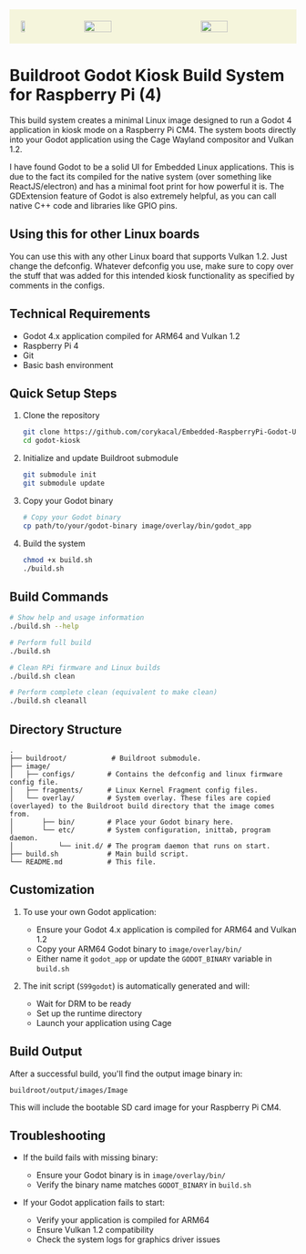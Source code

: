 <div style="display: flex; justify-content: space-between; background-color: beige; padding: 20px;">
    <img src="https://github.com/user-attachments/assets/70a1c1eb-321f-44a2-9bbf-ecacad254130" width="12%" />
    <img src="https://github.com/user-attachments/assets/fbf31f78-1f1a-458f-ac04-5e6e024ba1e8" width="32%" />
    <img src="https://github.com/user-attachments/assets/5fc79fc8-d34e-4be4-8c49-53b10149cb85" width="32%" />
</div>


# Buildroot Godot Kiosk Build System for Raspberry Pi (4)

This build system creates a minimal Linux image designed to run a Godot 4 application in kiosk mode on a Raspberry Pi CM4. The system boots directly into your Godot application using the Cage Wayland compositor and Vulkan 1.2.

I have found Godot to be a solid UI for Embedded Linux applications. This is due to the fact its compiled for the native system (over something like ReactJS/electron) and has a minimal foot print for how powerful it is. The GDExtension feature of Godot is also extremely helpful, as you can call native C++ code and libraries like GPIO pins.

## Using this for other Linux boards

You can use this with any other Linux board that supports Vulkan 1.2. Just change the defconfig. Whatever defconfig you use, make sure to copy over the stuff that was added for this intended kiosk functionality as specified by comments in the configs. 

## Technical Requirements

- Godot 4.x application compiled for ARM64 and Vulkan 1.2
- Raspberry Pi 4
- Git
- Basic bash environment

## Quick Setup Steps

1. Clone the repository
   ```bash
   git clone https://github.com/corykacal/Embedded-RaspberryPi-Godot-UI-Kiosk-Image godot-kiosk
   cd godot-kiosk
   ```

2. Initialize and update Buildroot submodule
   ```bash
   git submodule init
   git submodule update
   ```

3. Copy your Godot binary
   ```bash   
   # Copy your Godot binary
   cp path/to/your/godot-binary image/overlay/bin/godot_app
   ```

4. Build the system
   ```bash
   chmod +x build.sh
   ./build.sh
   ```

## Build Commands

```bash
# Show help and usage information
./build.sh --help

# Perform full build
./build.sh

# Clean RPi firmware and Linux builds
./build.sh clean

# Perform complete clean (equivalent to make clean)
./build.sh cleanall
```

## Directory Structure

```
.
├── buildroot/           # Buildroot submodule.
├── image/
│   ├── configs/        # Contains the defconfig and linux firmware config file.
│   ├── fragments/      # Linux Kernel Fragment config files.
│   └── overlay/        # System overlay. These files are copied (overlayed) to the Buildroot build directory that the image comes from. 
│       ├── bin/        # Place your Godot binary here.
│       └── etc/        # System configuration, inittab, program daemon. 
│           └── init.d/ # The program daemon that runs on start.
├── build.sh            # Main build script.
└── README.md           # This file.
```

## Customization

1. To use your own Godot application:
   - Ensure your Godot 4.x application is compiled for ARM64 and Vulkan 1.2
   - Copy your ARM64 Godot binary to `image/overlay/bin/`
   - Either name it `godot_app` or update the `GODOT_BINARY` variable in `build.sh`

2. The init script (`S99godot`) is automatically generated and will:
   - Wait for DRM to be ready
   - Set up the runtime directory
   - Launch your application using Cage

## Build Output

After a successful build, you'll find the output image binary in:
```
buildroot/output/images/Image
```

This will include the bootable SD card image for your Raspberry Pi CM4.

## Troubleshooting

 - If the build fails with missing binary:
   - Ensure your Godot binary is in `image/overlay/bin/`
   - Verify the binary name matches `GODOT_BINARY` in `build.sh`

 - If your Godot application fails to start:
   - Verify your application is compiled for ARM64
   - Ensure Vulkan 1.2 compatibility
   - Check the system logs for graphics driver issues

